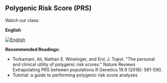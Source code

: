 ## Polygenic Risk Score (PRS)

Watch our class: 

**English**

[![English](https://img.youtube.com/vi/jH7ujBfMqT4/0.jpg)](https://youtube.com/watch?v=jH7ujBfMqT4)


**Recommended Readings:**
- Torkamani, Ali, Nathan E. Wineinger, and Eric J. Topol. "The personal and clinical utility of polygenic risk scores." Nature Reviews Extrapolating PRS between populations R Genetics 19.9 (2018): 581-590.
- Tutorial: a guide to performing polygenic risk score analyses

